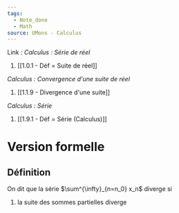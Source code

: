 ```yaml
---
tags:
  - Note_done
  - Math
source: UMons - Calculus
---
```


Link :
_Calculus : Série de réel_
1. [[1.0.1 - Déf = Suite de réel]]

_Calculus : Convergence d'une suite de réel_
1. [[1.1.9 - Divergence d'une suite]]

_Calculus : Série_
1. [[1.9.1 - Déf = Série (Calculus)]]



# Version formelle
## Définition
On dit que la série $\sum^{\infty}_{n=n_0} x_n$ diverge si 
1. la suite des sommes partielles diverge